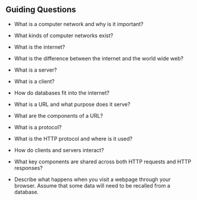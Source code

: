 ## Guiding Questions

- What is a computer network and why is it important?

- What kinds of computer networks exist?

- What is the internet?

- What is the difference between the internet and the world wide web?

- What is a server?

- What is a client?

- How do databases fit into the internet?

- What is a URL and what purpose does it serve?

- What are the components of a URL?

- What is a protocol?

- What is the HTTP protocol and where is it used?

- How do clients and servers interact?

- What key components are shared across both HTTP requests and HTTP responses?

- Describe what happens when you visit a webpage through your browser. Assume that some data will need to be recalled from a database.
